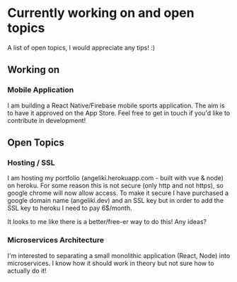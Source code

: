 # Currently working on and open topics 
A list of open topics, I would appreciate any tips! :)

## Working on 
### Mobile Application
I am building a React Native/Firebase mobile sports application. 
The aim is to have it approved on the App Store. 
Feel free to get in touch if you'd like to contribute in development!

## Open Topics 
### Hosting / SSL
I am hosting my portfolio (angeliki.herokuapp.com - built with vue & node) on heroku. 
For some reason this is not secure (only http and not https), so google chrome will now allow access.
To make it secure I have purchased a google domain name (angeliki.dev) and an SSL key 
but in order to add the SSL key to heroku I need to pay 6$/month. 

It looks to me like there is a better/free-er way to do this! Any ideas?

### Microservices Architecture
I'm interested to separating a small monolithic application (React, Node) into microservices. 
I know how it should work in theory but not sure how to actually do it!
